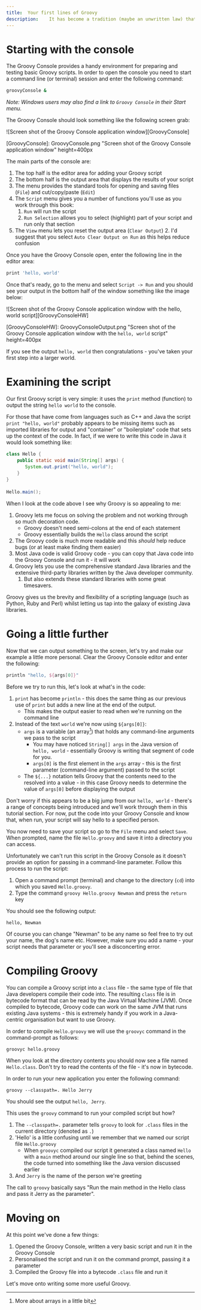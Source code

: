 ```yaml
---
title:	Your first lines of Groovy
description:	It has become a tradition (maybe an unwritten law) that the first lines of code that you write in a new language are to output the line `hello, world`. So let's start up the Groovy Console and get going.
---
```


# Starting with the console
The Groovy Console provides a handy environment for preparing and testing basic Groovy scripts. In order to open the console you need to start a command line (or terminal) session and enter the following command:

```bash
groovyConsole &
```

_Note: Windows users may also find a link to `Groovy Console` in their Start menu._

The Groovy Console should look something like the following screen grab:

![Screen shot of the Groovy Console application window][GroovyConsole]

[GroovyConsole]: GroovyConsole.png "Screen shot of the Groovy Console application window" height=400px

The main parts of the console are:

 1. The top half is the editor area for adding your Groovy script
 1. The bottom half is the output area that displays the results of your script
 1. The menu provides the standard tools for opening and saving files (`File`) and cut/copy/paste (`Edit`)
 1. The `Script` menu gives you a number of functions you'll use as you work through this book:
      1. `Run` will run the script
      2. `Run Selection` allows you to select (highlight) part of your script and run only that section
  1. The `View` menu lets you reset the output area (`Clear Output`)
      2. I'd suggest that you select `Auto Clear Output on Run` as this helps reduce confusion 

Once you have the Groovy Console open, enter the following line in the editor area:

````groovy
print 'hello, world'
````

Once that's ready, go to the menu and select `Script -> Run` and you should see your output in the bottom half of the window something like the image below:

![Screen shot of the Groovy Console application window with the hello, world script][GroovyConsoleHW] 

[GroovyConsoleHW]: GroovyConsoleOutput.png "Screen shot of the Groovy Console application window with the `hello, world` script" height=400px
 
If you see the output `hello, world` then congratulations - you've taken your first step into a larger world.

# Examining the script 
Our first Groovy script is very simple: it uses the `print` method (function) to output the string `hello world` to the console.

For those that have come from languages such as C++ and Java the script `print "hello, world"` probably appears to be missing items such as imported libraries for output and "container" or "boilerplate" code that sets up the context of the code. In fact, if we were to write this code in Java it would look something like:

```java
class Hello {
    public static void main(String[] args) {
       System.out.print("hello, world");
    }
}
 
Hello.main();
```

When I look at the code above I see why Groovy is so appealing to me:

 1. Groovy lets me focus on solving the problem and not working through so much decoration code.
     * Groovy doesn't need semi-colons at the end of each statement
     * Groovy essentially builds the `Hello` class around the script
 2. The Groovy code is much more readable and this *should* help reduce bugs (or at least make finding them easier)
 3. Most Java code is valid Groovy code - you can copy that Java code into the Groovy Console and run it - it will work 
 4. Groovy lets you use the comprehensive standard Java libraries and the extensive third-party libraries written by the Java developer community.
	 1. But also extends these standard libraries with some great timesavers.

Groovy gives us the brevity and flexibility of a scripting language (such as Python, Ruby and Perl) whilst letting us tap into the galaxy of existing Java libraries.

# Going a little further
Now that we can output something to the screen, let's try and make our example a little more personal. Clear the Groovy Console editor and enter the following:

```groovy
println "hello, ${args[0]}"
```

Before we try to run this, let's look at what's in the code:

 1. `print` has become `println` - this does the same thing as our previous use of `print` but adds a new line at the end of the output. 
     * This makes the output easier to read when we're running on the command line
 2. Instead of the text `world` we're now using `${args[0]}`:
    * `args` is a variable (an array[^array]) that holds any command-line arguments we pass to the script
        * You may have noticed `String[] args` in the Java version of `hello, world` - essentially Groovy is writing that segment of code for you.
        * `args[0]` is the first element in the `args` array - this is the first parameter (command-line argument) passed to the script
    * The `${...}` notation tells Groovy that the contents need to the resolved into a value - in this case Groovy needs to determine the value of `args[0]` before displaying the output

[^array]: More about arrays in a little bit

Don't worry if this appears to be a big jump from our `hello, world` - there's a range of concepts being introduced and we'll work through them in this tutorial section. For now, put the code into your Groovy Console and know that, when run, your script will say hello to a specified person.
    
You now need to save your script so go to the `File` menu and select `Save`. When prompted, name the file `Hello.groovy` and save it into a directory you can access. 

Unfortunately we can't run this script in the Groovy Console as it doesn't provide an option for passing in a command-line parameter. Follow this process to run the script:

 1. Open a command prompt (terminal) and change to the directory (`cd`) into which you saved `Hello.groovy`.
 2. Type the command `groovy Hello.groovy Newman` and press the `return` key

You should see the following output:

````
hello, Newman
````

Of course you can change "Newman" to be any name so feel free to try out your name, the dog's name etc. However, make sure you add a name - your script needs that parameter or you'll see a disconcerting error.

# Compiling Groovy
You can compile a Groovy script into a `class` file - the same type of file that Java developers compile their code into. The resulting `class` file is in bytecode format that can be read by the Java Virtual Machine (JVM). Once compiled to bytecode, Groovy code can work on the same JVM that runs existing Java systems - this is extremely handy if you work in a Java-centric organisation but want to use Groovy.

In order to compile `Hello.groovy` we will use the `groovyc` command in the command-prompt as follows:

````
groovyc hello.groovy
````

When you look at the directory contents you should now see a file named `Hello.class`. Don't try to read the contents of the file - it's now in bytecode.

In order to run your new application you enter the following command:

````
groovy --classpath=. Hello Jerry
````

You should see the output `hello, Jerry`.

This uses the `groovy` command to run your compiled script but how?

 1. The `--classpath=.` parameter tells `groovy` to look for `.class` files in the current directory (denoted as `.`)
 2. 'Hello' is a little confusing until we remember that we named our script file `Hello.groovy`
     - When `groovyc` compiled our script it generated a class named `Hello` with a `main` method around our single line so that, behind the scenes, the code turned into something like the Java version discussed earlier
 3. And `Jerry` is the name of the person we're greeting

The call to `groovy` basically says "Run the main method in the Hello class and pass it Jerry as the parameter".

# Moving on
At this point we've done a few things:

 1. Opened the Groovy Console, written a very basic script and run it in the Groovy Console
 2. Personalised the script and run it on the command prompt, passing it a parameter
 3. Compiled the Groovy file into a bytecode `.class` file and run it

Let's move onto writing some more useful Groovy.
